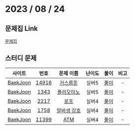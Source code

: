 # 2023 / 08 / 24

## 문제집 Link

[문제집](https://github.com/tony9402/baekjoon/tree/main/greedy)

## 스터디 문제

|                사이트                |                      번호                      |                     문제 이름                      | 난이도 |                          풀이                          | 비고 |
| :----------------------------------: | :--------------------------------------------: | :------------------------------------------------: | :----: | :----------------------------------------------------: | :--: |
| [BaekJoon](https://www.acmicpc.net/) | [14916](https://www.acmicpc.net/problem/14916) | [거스름돈](https://www.acmicpc.net/problem/14916)  | 실버5  | [풀이](../../../../BaekJoon/Solutions/14916_거스름돈) |  -   |
| [BaekJoon](https://www.acmicpc.net/) |  [1343](https://www.acmicpc.net/problem/1343)  | [폴리오미노](https://www.acmicpc.net/problem/1343) | 실버5  |    [풀이](../../../../BaekJoon/Solutions/1343_폴리오미노/)    |  -   |
| [BaekJoon](https://www.acmicpc.net/) |  [2217](https://www.acmicpc.net/problem/2217)  |   [로프](https://www.acmicpc.net/problem/2217)   | 실버4  |  [풀이](../../../../BaekJoon/Solutions/2217_로프)  |  -   |
| [BaekJoon](https://www.acmicpc.net/) |  [1758](https://www.acmicpc.net/problem/1758)  | [알바생 강호](https://www.acmicpc.net/problem/1758)  | 실버4  | [풀이](../../../../BaekJoon/Solutions/1758_알바생_강호)|  -   |
| [BaekJoon](https://www.acmicpc.net/) | [11399](https://www.acmicpc.net/problem/11399) |  [ATM](https://www.acmicpc.net/problem/11399)   | 실버4  |  [풀이](../../../../BaekJoon/Solutions/11399_ATM) |  -   |
